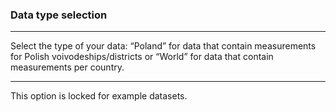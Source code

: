 ### <b> Data type selection </b>

***

Select the type of your data: “Poland” for data that contain measurements for Polish voivodeships/districts or “World” for data that contain measurements per country.

***

This option is locked for example datasets.